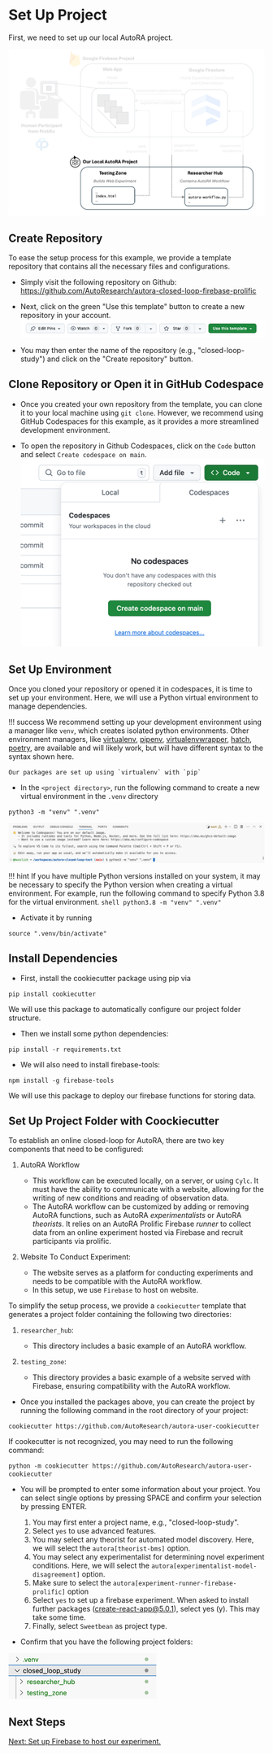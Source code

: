 # Set Up Project

First, we need to set up our local AutoRA project.

![Setup](../img/system_project.png)

## Create Repository
To ease the setup process for this example, we provide a template repository that contains all the necessary files and configurations. 

- Simply visit the following repository on Github: https://github.com/AutoResearch/autora-closed-loop-firebase-prolific

- Next, click on the green "Use this template" button to create a new repository in your account.
![use_template.png](../img/use_template.png)

- You may then enter the name of the repository (e.g., "closed-loop-study") and click on the "Create repository" button.

## Clone Repository or Open it in GitHub Codespace

- Once you created your own repository from the template, you can clone it to your local machine using ``git clone``. However, we recommend using GitHub Codespaces for this example, as it provides a more streamlined development environment.

- To open the repository in Github Codespaces, click on the ``Code`` button and select ``Create codespace on main``.
![open_codespace.png](../img/open_codespace.png)

## Set Up Environment

Once you cloned your repository or opened it in codespaces, it is time to set up your environment. Here, we will use a Python virtual environment to manage dependencies.

!!! success
    We recommend setting up your development environment using a manager like `venv`, which creates isolated python 
    environments. Other environment managers, like 
    [virtualenv](https://virtualenv.pypa.io/en/latest/),
    [pipenv](https://pipenv.pypa.io/en/latest/),
    [virtualenvwrapper](https://virtualenvwrapper.readthedocs.io/en/latest/), 
    [hatch](https://hatch.pypa.io/latest/), 
    [poetry](https://python-poetry.org), 
    are available and will likely work, but will have different syntax to the syntax shown here. 

    Our packages are set up using `virtualenv` with `pip`  

- In the `<project directory>`, run the following command to create a new virtual environment in the `.venv` directory

```shell
python3 -m "venv" ".venv" 
```
![venv.png](../img/venv.png)

!!! hint
    If you have multiple Python versions installed on your system, it may be necessary to specify the Python version when creating a virtual environment. For example, run the following command to specify Python 3.8 for the virtual environment. 
    ```shell
    python3.8 -m "venv" ".venv" 
    ```

- Activate it by running
```shell
source ".venv/bin/activate"
```

## Install Dependencies

- First, install the cookiecutter package using pip via

```shell
pip install cookiecutter
```

We will use this package to automatically configure our project folder structure. 

- Then we install some python dependencies:
```shell
pip install -r requirements.txt
```

- We  will also need to install firebase-tools:
```shell
npm install -g firebase-tools
```

We will use this package to deploy our firebase functions for storing data.

## Set Up Project Folder with Coockiecutter

To establish an online closed-loop for AutoRA, there are two key components that need to be configured:

1. AutoRA Workflow
    - This workflow can be executed locally, on a server, or using `Cylc`. It must have the ability to communicate with a website, allowing for the writing of new conditions and reading of observation data.
    - The AutoRA workflow can be customized by adding or removing AutoRA functions, such as AutoRA *experimentalists* or AutoRA *theorists*. It relies on an AutoRA Prolific Firebase *runner* to collect data from an online experiment hosted via Firebase and recruit participants via prolific.

2. Website To Conduct Experiment:
    - The website serves as a platform for conducting experiments and needs to be compatible with the AutoRA workflow.
    - In this setup, we use `Firebase` to host on website.

To simplify the setup process, we provide a `cookiecutter` template that generates a project folder containing the following two directories:

1. ``researcher_hub``:
    - This directory includes a basic example of an AutoRA workflow.

2. ``testing_zone``:
    - This directory provides a basic example of a website served with Firebase, ensuring compatibility with the AutoRA workflow.

- Once you installed the packages above, you can create the project by running the following command in the root directory of your project:

```shell
cookiecutter https://github.com/AutoResearch/autora-user-cookiecutter
```

If cookecutter is not recognized, you may need to run the following command:

```shell
python -m cookiecutter https://github.com/AutoResearch/autora-user-cookiecutter
```

- You will be prompted to enter some information about your project. You can select single options by pressing SPACE and confirm your selection by pressing ENTER.
  1. You may first enter a project name, e.g., "closed-loop-study".
  2. Select ``yes`` to use advanced features.
  3. You may select any theorist for automated model discovery. Here, we will select the ``autora[theorist-bms]`` option.
  4. You may select any experimentalist for determining novel experiment conditions. Here, we will select the ``autora[experimentalist-model-disagreement]`` option.
  5. Make sure to select the ``autora[experiment-runner-firebase-prolific]`` option
  6. Select ``yes`` to set up a firebase experiment. When asked to install further packages (create-react-app@5.0.1), select yes (y). This may take some time.
  7. Finally, select ``Sweetbean`` as project type.

- Confirm that you have the following project folders:

![project_structure.png](../img/project_structure.png)

## Next Steps

[Next: Set up Firebase to host our experiment.](firebase.md)


